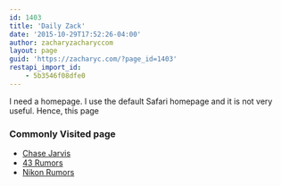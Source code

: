 ```yaml
---
id: 1403
title: 'Daily Zack'
date: '2015-10-29T17:52:26-04:00'
author: zacharyzacharyccom
layout: page
guid: 'https://zacharyc.com/?page_id=1403'
restapi_import_id:
    - 5b3546f08dfe0
---
```


I need a homepage. I use the default Safari homepage and it is not very useful. Hence, this page

### Commonly Visited page

- [Chase Jarvis](http://www.chasejarvis.com/blog/)
- [43 Rumors](http://www.43rumors.com/)
- [Nikon Rumors](http://www.nikonrumors.com/)